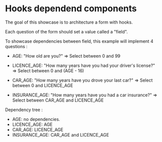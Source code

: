 # Hooks dependend components

The goal of this showcase is to architecture a form with hooks.

Each question of the form should set a value called a "field".

To showcase dependencies between field, this example will implement 4 questions :

- AGE: "How old are you?" => Select between 0 and 99

- LICENCE_AGE: "How many years have you had your driver's license?" => Select between 0 and (AGE - 16)

- CAR_AGE: "How many years have you drove your last car?" => Select between 0 and LICENCE_AGE

- INSURANCE_AGE: "How many years have you had a car insurance?" => Select between CAR_AGE and LICENCE_AGE

Dependency tree :
- AGE: no dependencies.
- LICENCE_AGE: AGE
- CAR_AGE: LICENCE_AGE
- INSURANCE_AGE: CAR_AGE and LICENCE_AGE